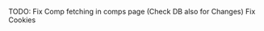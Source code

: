 TODO:
Fix Comp fetching in comps page (Check DB also for Changes)
Fix Cookies

<!-- Fix Character Insertion, something is cooked -->
<!-- Fix SignIn redirection -->
